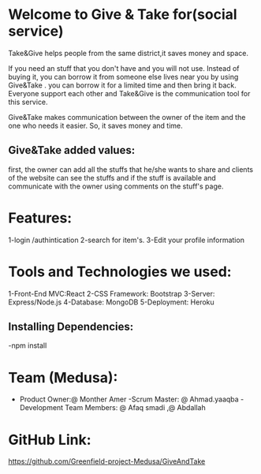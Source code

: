 # Welcome to Give & Take for(social service)

 Take&Give helps people from the same district,it saves money and space.

If you need an stuff that you don't have and you will not use. Instead of buying it, you can borrow it from someone else lives near you by using Give&Take .
you can borrow it for a limited time and then bring it back.
Everyone support each other and Take&Give is the communication tool for this service. 

Give&Take makes communication between the owner of the item and the one who needs it easier. So, it saves money and time.

## Give&Take added values: 
first, the owner can add all the stuffs that he/she wants to share and clients of the website can see the stuffs and if the stuff is available and communicate with the owner using comments on the stuff's page.

# Features:
1-login /authintication 
2-search for item's.
3-Edit your profile information 

# Tools and Technologies we used:
1-Front-End MVC:React
2-CSS Framework: Bootstrap
3-Server: Express/Node.js
4-Database: MongoDB
5-Deployment: Heroku

##  Installing Dependencies:
-npm install

# Team (Medusa):
- Product Owner:@ Monther Amer
-Scrum Master: @ Ahmad.yaaqba
-Development Team Members: @ Afaq smadi  ,@ Abdallah 

# GitHub Link:
https://github.com/Greenfield-project-Medusa/GiveAndTake
